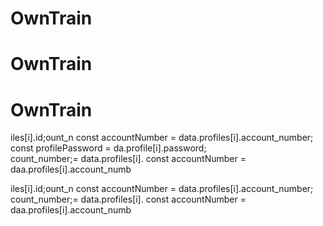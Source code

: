 # OwnTrain
# OwnTrain

# OwnTrain

iles[i].id;ount_n
        const accountNumber = data.profiles[i].account_number;
        const profilePassword = da.profile[i].password;   
count_number;= data.profiles[i].
        const accountNumber = daa.profiles[i].account_numb

iles[i].id;ount_n
        const accountNumber = data.profiles[i].account_number;
count_number;= data.profiles[i].
        const accountNumber = daa.profiles[i].account_numb

